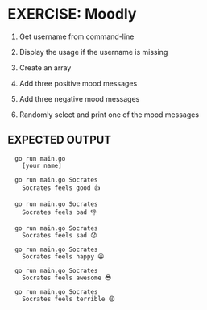 # EXERCISE: Moodly

1. Get username from command-line

2. Display the usage if the username is missing

3. Create an array
  1. Add three positive mood messages
  2. Add three negative mood messages

4. Randomly select and print one of the mood messages

## EXPECTED OUTPUT

```
  go run main.go
    [your name]
```

```
  go run main.go Socrates
    Socrates feels good 👍
```

```
  go run main.go Socrates
    Socrates feels bad 👎
```

```
  go run main.go Socrates
    Socrates feels sad 😞
```

```
  go run main.go Socrates
    Socrates feels happy 😀
```

```
  go run main.go Socrates
    Socrates feels awesome 😎
```

```
  go run main.go Socrates
    Socrates feels terrible 😩
```
